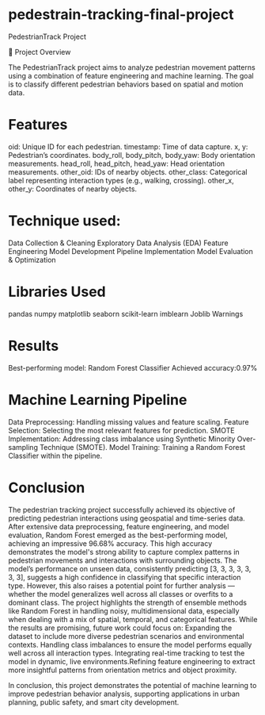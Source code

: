 # pedestrain-tracking-final-project
PedestrianTrack Project

🏁 Project Overview

The PedestrianTrack project aims to analyze pedestrian movement patterns using a combination of feature engineering and machine learning. The goal is to classify different pedestrian behaviors based on spatial and motion data.


# Features
oid: Unique ID for each pedestrian.
timestamp: Time of data capture.
x, y: Pedestrian’s coordinates.
body_roll, body_pitch, body_yaw: Body orientation measurements.
head_roll, head_pitch, head_yaw: Head orientation measurements.
other_oid: IDs of nearby objects.
other_class: Categorical label representing interaction types (e.g., walking, crossing).
other_x, other_y: Coordinates of nearby objects.

# Technique used:
Data Collection & Cleaning
Exploratory Data Analysis (EDA)
Feature Engineering
Model Development
Pipeline Implementation
Model Evaluation & Optimization

# Libraries Used
pandas
numpy
matplotlib
seaborn
scikit-learn
imblearn
Joblib 
Warnings 
# Results
Best-performing model: Random Forest Classifier
Achieved accuracy:0.97%
# Machine Learning Pipeline
Data Preprocessing: Handling missing values and feature scaling.
Feature Selection: Selecting the most relevant features for prediction.
SMOTE Implementation: Addressing class imbalance using Synthetic Minority Over-sampling Technique (SMOTE).
Model Training: Training a Random Forest Classifier within the pipeline.
# Conclusion
The pedestrian tracking project successfully achieved its objective of predicting pedestrian interactions using geospatial and time-series data. After extensive data preprocessing, feature engineering, and model evaluation, Random Forest emerged as the best-performing model, achieving an impressive 96.68% accuracy. This high accuracy demonstrates the model's strong ability to capture complex patterns in pedestrian movements and interactions with surrounding objects.
The model’s performance on unseen data, consistently predicting [3, 3, 3, 3, 3, 3, 3], suggests a high confidence in classifying that specific interaction type. However, this also raises a potential point for further analysis — whether the model generalizes well across all classes or overfits to a dominant class.
The project highlights the strength of ensemble methods like Random Forest in handling noisy, multidimensional data, especially when dealing with a mix of spatial, temporal, and categorical features. While the results are promising, future work could focus on:
Expanding the dataset to include more diverse pedestrian scenarios and environmental contexts.
Handling class imbalances to ensure the model performs equally well across all interaction types.
Integrating real-time tracking to test the model in dynamic, live environments.Refining feature engineering to extract more insightful patterns from orientation metrics and object proximity.

In conclusion, this project demonstrates the potential of machine learning to improve pedestrian behavior analysis, supporting applications in urban planning, public safety, and smart city development.
